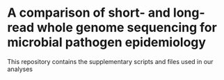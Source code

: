 # A comparison of short- and long-read whole genome sequencing for microbial pathogen epidemiology
This repository contains the supplementary scripts and files used in our analyses
